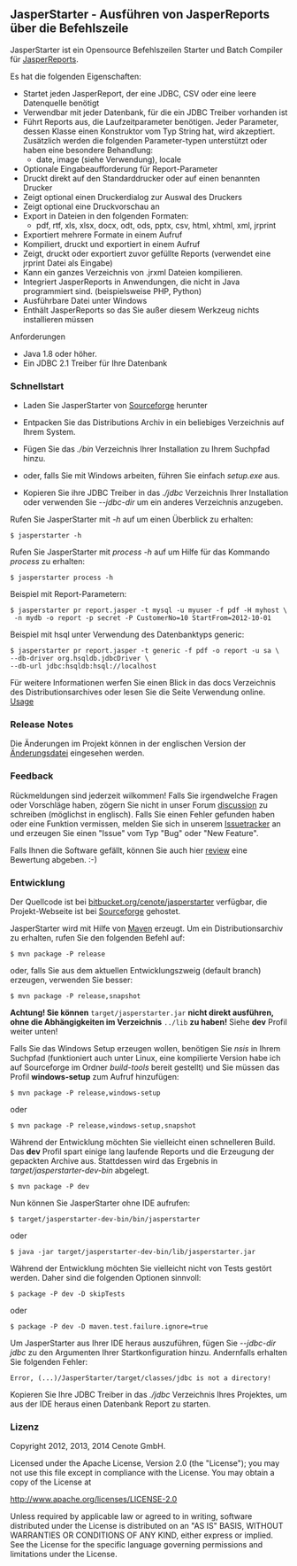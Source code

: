 
JasperStarter - Ausführen von JasperReports über die Befehlszeile
------------------------------------------------------------------

JasperStarter ist ein Opensource Befehlszeilen Starter und Batch Compiler für
[JasperReports][].

Es hat die folgenden Eigenschaften:

  * Startet jeden JasperReport, der eine JDBC, CSV oder eine leere Datenquelle
    benötigt
  * Verwendbar mit jeder Datenbank, für die ein JDBC Treiber vorhanden ist
  * Führt Reports aus, die Laufzeitparameter benötigen. Jeder Parameter, dessen
    Klasse einen Konstruktor vom Typ String hat, wird akzeptiert. Zusätzlich
    werden die folgenden Parameter-typen unterstützt oder haben eine besondere
    Behandlung:
    * date, image (siehe Verwendung), locale
  * Optionale Eingabeaufforderung für Report-Parameter
  * Druckt direkt auf den Standarddrucker oder auf einen benannten Drucker
  * Zeigt optional einen Druckerdialog zur Auswal des Druckers
  * Zeigt optional eine Druckvorschau an
  * Export in Dateien in den folgenden Formaten:
    * pdf, rtf, xls, xlsx, docx, odt, ods, pptx, csv, html, xhtml, xml, jrprint
  * Exportiert mehrere Formate in einem Aufruf
  * Kompiliert, druckt und exportiert in einem Aufruf
  * Zeigt, druckt oder exportiert zuvor gefüllte Reports (verwendet eine jrprint
    Datei als Eingabe)
  * Kann ein ganzes Verzeichnis von .jrxml Dateien kompilieren.
  * Integriert JasperReports in Anwendungen, die nicht in Java programmiert
    sind. (beispielsweise PHP, Python)
  * Ausführbare Datei unter Windows
  * Enthält JasperReports so das Sie außer diesem Werkzeug nichts installieren
    müssen

Anforderungen

  * Java 1.8 oder höher.
  * Ein JDBC 2.1 Treiber für Ihre Datenbank


### Schnellstart

  * Laden Sie JasperStarter von [Sourceforge][] herunter
  * Entpacken Sie das Distributions Archiv in ein beliebiges Verzeichnis auf
    Ihrem System.
  * Fügen Sie das _./bin_ Verzeichnis Ihrer Installation zu Ihrem Suchpfad
    hinzu.

  * oder, falls Sie mit Windows arbeiten, führen Sie einfach _setup.exe_ aus.

  * Kopieren Sie ihre JDBC Treiber in das _./jdbc_ Verzeichnis Ihrer
    Installation oder verwenden Sie _\--jdbc-dir_ um ein anderes Verzeichnis
    anzugeben.

Rufen Sie JasperStarter mit _\-h_ auf um einen Überblick zu erhalten:

    $ jasperstarter -h

Rufen Sie JasperStarter mit _process \-h_ auf um Hilfe für das Kommando _process_ zu
erhalten:

    $ jasperstarter process -h

Beispiel mit Report-Parametern:

    $ jasperstarter pr report.jasper -t mysql -u myuser -f pdf -H myhost \
     -n mydb -o report -p secret -P CustomerNo=10 StartFrom=2012-10-01

Beispiel mit hsql unter Verwendung des Datenbanktyps generic:

    $ jasperstarter pr report.jasper -t generic -f pdf -o report -u sa \
    --db-driver org.hsqldb.jdbcDriver \
    --db-url jdbc:hsqldb:hsql://localhost

Für weitere Informationen werfen Sie einen Blick in das docs Verzeichnis des
Distributionsarchives oder lesen Sie die Seite Verwendung online. [Usage][]


### Release Notes

Die Änderungen im Projekt können in der englischen Version der
[Änderungsdatei][Changes] eingesehen werden.

### Feedback

Rückmeldungen sind jederzeit wilkommen! Falls Sie irgendwelche Fragen oder
Vorschläge haben, zögern Sie nicht in unser Forum [discussion][] zu schreiben
(möglichst in englisch).
Falls Sie einen Fehler gefunden haben oder eine Funktion vermissen, melden Sie
sich in unserem [Issuetracker][] an und erzeugen Sie einen "Issue" vom Typ "Bug"
oder "New Feature".

Falls Ihnen die Software gefällt, können Sie auch hier [review][] eine Bewertung
abgeben. :-)


### Entwicklung

Der Quellcode ist bei [bitbucket.org/cenote/jasperstarter][] verfügbar, die
Projekt-Webseite ist bei [Sourceforge][] gehostet.

JasperStarter wird mit Hilfe von [Maven][] erzeugt. Um ein Distributionsarchiv
zu erhalten, rufen Sie den folgenden Befehl auf:

    $ mvn package -P release

oder, falls Sie aus dem aktuellen Entwicklungszweig (default branch) erzeugen,
verwenden Sie besser:

    $ mvn package -P release,snapshot

**Achtung! Sie können** `target/jasperstarter.jar` **nicht direkt ausführen,**
**ohne die Abhängigkeiten im Verzeichnis** `../lib` **zu haben!** Siehe **dev**
Profil weiter unten!

Falls Sie das Windows Setup erzeugen wollen, benötigen Sie _nsis_ in Ihrem
Suchpfad (funktioniert auch unter Linux, eine kompilierte Version habe ich auf
Sourceforge im Ordner _build-tools_ bereit gestellt) und Sie müssen das Profil
**windows-setup** zum Aufruf hinzufügen:

    $ mvn package -P release,windows-setup

oder

    $ mvn package -P release,windows-setup,snapshot

Während der Entwicklung möchten Sie vielleicht einen schnelleren Build. Das
**dev** Profil spart einige lang laufende Reports und die Erzeugung der
gepackten Archive aus. Stattdessen wird das Ergebnis in
_target/jasperstarter-dev-bin_ abgelegt.

    $ mvn package -P dev

Nun können Sie JasperStarter ohne IDE aufrufen:

    $ target/jasperstarter-dev-bin/bin/jasperstarter

oder

    $ java -jar target/jasperstarter-dev-bin/lib/jasperstarter.jar

Während der Entwicklung möchten Sie vielleicht nicht von Tests gestört werden.
Daher sind die folgenden Optionen sinnvoll:

    $ package -P dev -D skipTests

oder

    $ package -P dev -D maven.test.failure.ignore=true

Um JasperStarter aus Ihrer IDE heraus auszuführen, fügen Sie _\--jdbc-dir jdbc_
zu den Argumenten Ihrer Startkonfiguration hinzu. Andernfalls erhalten Sie
folgenden Fehler:

    Error, (...)/JasperStarter/target/classes/jdbc is not a directory!

Kopieren Sie Ihre JDBC Treiber in das _./jdbc_ Verzeichnis Ihres Projektes, um
aus der IDE heraus einen Datenbank Report zu starten.


### Lizenz

Copyright 2012, 2013, 2014 Cenote GmbH.

Licensed under the Apache License, Version 2.0 (the "License");
you may not use this file except in compliance with the License.
You may obtain a copy of the License at

   http://www.apache.org/licenses/LICENSE-2.0

Unless required by applicable law or agreed to in writing, software
distributed under the License is distributed on an "AS IS" BASIS,
WITHOUT WARRANTIES OR CONDITIONS OF ANY KIND, either express or implied.
See the License for the specific language governing permissions and
limitations under the License.

[JasperReports]:http://community.jaspersoft.com/project/jasperreports-library
[Maven]:http://maven.apache.org/
[Sourceforge]:http://sourceforge.net/projects/jasperstarter/
[bitbucket.org/cenote/jasperstarter]:http://bitbucket.org/cenote/jasperstarter
[review]:http://sourceforge.net/projects/jasperstarter/reviews
[discussion]:http://sourceforge.net/p/jasperstarter/discussion/
[Issuetracker]:https://cenote-issues.atlassian.net/browse/JAS
[Usage]:http://jasperstarter.sourceforge.net/usage.html
[Issues]:https://cenote-issues.atlassian.net/browse/JAS
[Changes]:changes.html
